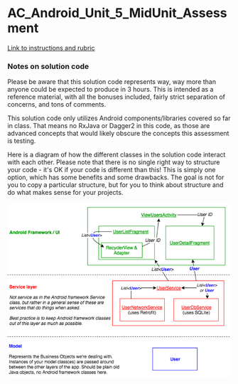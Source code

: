 # AC_Android_Unit_5_MidUnit_Assessment

[Link to instructions and rubric](https://docs.google.com/document/d/1Oa71w_k-xJ7EHe1dQLeDNvk1_HKeEnLzBxLfwxmgXHY/)


### Notes on solution code

Please be aware that this solution code represents way, way more than anyone
could be expected to produce in 3 hours. This is intended as a reference
material, with all the bonuses included, fairly strict separation of concerns,
and tons of comments.

This solution code only utilizes Android components/libraries covered so
far in class. That means no RxJava or Dagger2 in this code, as those are
advanced concepts that would likely obscure the concepts this assessment
is testing.

Here is a diagram of how the different classes in the solution code
interact with each other. Please note that there is no single right way
to structure your code - it's OK if your code is different than this!
This is simply one option, which has some benefits and some drawbacks.
The goal is not for you to copy a particular structure, but for you to
think about structure and do what makes sense for your projects.

![code diagram](code-diagram.png)
